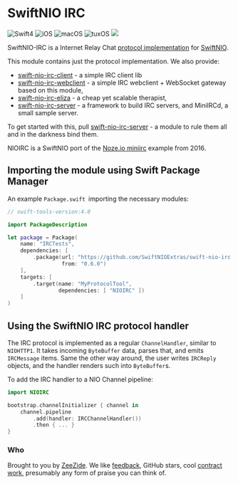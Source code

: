 # SwiftNIO IRC

![Swift4](https://img.shields.io/badge/swift-4-blue.svg)
![iOS](https://img.shields.io/badge/os-iOS-green.svg?style=flat)
![macOS](https://img.shields.io/badge/os-macOS-green.svg?style=flat)
![tuxOS](https://img.shields.io/badge/os-tuxOS-green.svg?style=flat)
<a href="https://travis-ci.org/SwiftNIOExtras/swift-nio-irc"><img src="https://travis-ci.org/SwiftNIOExtras/swift-nio-irc.svg?branch=master" /></a>

SwiftNIO-IRC is a Internet Relay Chat 
[protocol implementation](Sources/NIOIRC) for
[SwiftNIO](https://github.com/apple/swift-nio).

This module contains just the protocol implementation. We also
provide:
- [swift-nio-irc-client](https://github.com/NozeIO/swift-nio-irc-client) - a simple IRC client lib
- [swift-nio-irc-webclient](https://github.com/NozeIO/swift-nio-irc-webclient) -
  a simple IRC webclient + WebSocket gateway based on this module,
- [swift-nio-irc-eliza](https://github.com/NozeIO/swift-nio-irc-eliza) -
  a cheap yet scalable therapist,
- [swift-nio-irc-server](https://github.com/NozeIO/swift-nio-irc-server) -
  a framework to build IRC servers, and MiniIRCd, a small sample server.
  
To get started with this, pull 
[swift-nio-irc-server](https://github.com/NozeIO/swift-nio-irc-server) -
a module to rule them all and in the darkness bind them.

NIOIRC is a SwiftNIO port of the
[Noze.io miniirc](https://github.com/NozeIO/Noze.io/tree/master/Samples/miniirc)
example from 2016.


## Importing the module using Swift Package Manager

An example `Package.swift `importing the necessary modules:

```swift
// swift-tools-version:4.0

import PackageDescription

let package = Package(
    name: "IRCTests",
    dependencies: [
        .package(url: "https://github.com/SwiftNIOExtras/swift-nio-irc.git",
                 from: "0.6.0")
    ],
    targets: [
        .target(name: "MyProtocolTool",
                dependencies: [ "NIOIRC" ])
    ]
)
```


## Using the SwiftNIO IRC protocol handler

The IRC protocol is implemented as a regular
`ChannelHandler`, similar to `NIOHTTP1`.
It takes incoming `ByteBuffer` data, parses that, and emits `IRCMessage`
items.
Same the other way around, the user writes `IRCReply`
objects, and the handler renders such into `ByteBuffer`s.

To add the IRC handler to a NIO Channel pipeline:

```swift
import NIOIRC

bootstrap.channelInitializer { channel in
    channel.pipeline
        .add(handler: IRCChannelHandler())
        .then { ... }
}
```


### Who

Brought to you by
[ZeeZide](http://zeezide.de).
We like
[feedback](https://twitter.com/ar_institute),
GitHub stars,
cool [contract work](http://zeezide.com/en/services/services.html),
presumably any form of praise you can think of.
